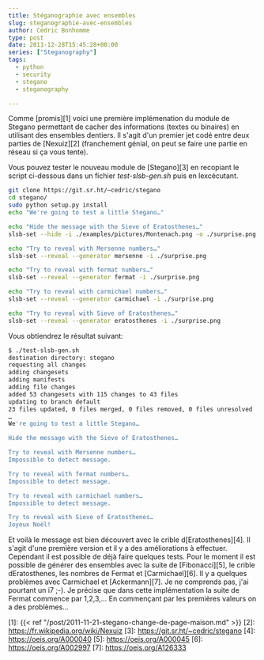 ```yaml
---
title: Stéganographie avec ensembles
slug: steganographie-avec-ensembles
author: Cédric Bonhomme
type: post
date: 2011-12-28T15:45:28+00:00
series: ["Steganography"]
tags:
  - python
  - security
  - stegano
  - steganography

---
```

Comme [promis][1] voici une première implémenation du module de Stegano
permettant de cacher des informations (textes ou binaires) en utilisant des
ensembles dentiers. Il s'agit d'un premier jet codé entre deux parties de 
[Nexuiz][2] (franchement génial, on peut se faire une partie en réseau si ça
vous tente).

Vous pouvez tester le nouveau module de [Stegano][3] en recopiant le script
ci-dessous dans un fichier _test-slsb-gen.sh_ puis en lexcécutant.

```bash
git clone https://git.sr.ht/~cedric/stegano
cd stegano/
sudo python setup.py install
echo "We're going to test a little Stegano…"

echo "Hide the message with the Sieve of Eratosthenes…"
slsb-set --hide -i ./examples/pictures/Montenach.png -o ./surprise.png --generator eratosthenes -m 'Joyeux Noël!'

echo "Try to reveal with Mersenne numbers…"
slsb-set --reveal --generator mersenne -i ./surprise.png

echo "Try to reveal with fermat numbers…"
slsb-set --reveal --generator fermat -i ./surprise.png

echo "Try to reveal with carmichael numbers…"
slsb-set --reveal --generator carmichael -i ./surprise.png

echo "Try to reveal with Sieve of Eratosthenes…"
slsb-set --reveal --generator eratosthenes -i ./surprise.png
```

Vous obtiendrez le résultat suivant:

```bash
$ ./test-slsb-gen.sh 
destination directory: stegano
requesting all changes
adding changesets
adding manifests
adding file changes
added 53 changesets with 115 changes to 43 files
updating to branch default
23 files updated, 0 files merged, 0 files removed, 0 files unresolved
…
We're going to test a little Stegano…

Hide the message with the Sieve of Eratosthenes…

Try to reveal with Mersenne numbers…
Impossible to detect message.

Try to reveal with fermat numbers…
Impossible to detect message.

Try to reveal with carmichael numbers…
Impossible to detect message.

Try to reveal with Sieve of Eratosthenes…
Joyeux Noël!
```

Et voilà le message est bien découvert avec le crible d[Eratosthenes][4].
Il s'agit d'une première version et il y a des améliorations à effectuer.
Cependant il est possible de déjà faire quelques tests.
Pour le moment il est possible de générer des ensembles avec la suite de
[Fibonacci][5], le crible dEratosthenes, les nombres de Fermat et
[Carmichael][6]. Il y a quelques problèmes avec Carmichael et [Ackermann][7].
Je ne comprends pas, j'ai pourtant un i7 ;-). Je précise que dans cette
implémentation la suite de Fermat commence par 1,2,3,… En commençant par les
premières valeurs on a des problèmes…

 [1]: {{< ref "/post/2011-11-21-stegano-change-de-page-maison.md" >}}
 [2]: https://fr.wikipedia.org/wiki/Nexuiz
 [3]: https://git.sr.ht/~cedric/stegano
 [4]: https://oeis.org/A000040
 [5]: https://oeis.org/A000045
 [6]: https://oeis.org/A002997
 [7]: https://oeis.org/A126333
